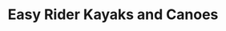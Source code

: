 ---
title: "Easy Rider Kayaks and Canoes"
url: /tukwila/easy-rider-kayaks-and-canoes/
shop: Sport
---